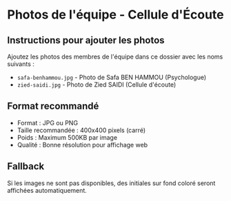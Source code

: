 # Photos de l'équipe - Cellule d'Écoute

## Instructions pour ajouter les photos

Ajoutez les photos des membres de l'équipe dans ce dossier avec les noms suivants :

- `safa-benhammou.jpg` - Photo de Safa BEN HAMMOU (Psychologue)
- `zied-saidi.jpg` - Photo de Zied SAIDI (Cellule d'écoute)

## Format recommandé

- Format : JPG ou PNG
- Taille recommandée : 400x400 pixels (carré)
- Poids : Maximum 500KB par image
- Qualité : Bonne résolution pour affichage web

## Fallback

Si les images ne sont pas disponibles, des initiales sur fond coloré seront affichées automatiquement.
